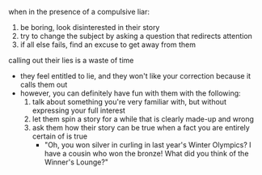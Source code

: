 when in the presence of a compulsive liar:

1. be boring, look disinterested in their story
2. try to change the subject by asking a question that redirects attention
3. if all else fails, find an excuse to get away from them

calling out their lies is a waste of time

- they feel entitled to lie, and they won't like your correction because it calls them out
- however, you can definitely have fun with them with the following:
  1. talk about something you're very familiar with, but without expressing your full interest
  2. let them spin a story for a while that is clearly made-up and wrong
  3. ask them how their story can be true when a fact you are entirely certain of is true
     - "Oh, you won silver in curling in last year's Winter Olympics? I have a cousin who won the bronze! What did you think of the Winner's Lounge?"


